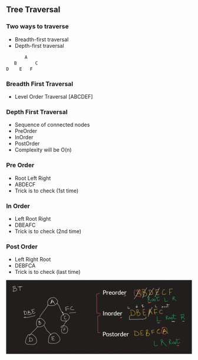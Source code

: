 ## Tree Traversal

### Two ways to traverse
* Breadth-first traversal
* Depth-first traversal

```
       A
   B       C
D    E   F
```

### Breadth First Traversal
* Level Order Traversal [ABCDEF]

### Depth First Traversal
* Sequence of connected nodes
* PreOrder
* InOrder
* PostOrder
* Complexity will be O(n)

### Pre Order
* Root Left Right
* ABDECF
* Trick is to check (1st time)

### In Order
* Left Root Right
* DBEAFC
* Trick is to check (2nd time)

### Post Order
* Left Right Root
* DEBFCA
* Trick is to check (last time)

![Tree Traversal](./tree-traversal.png)

